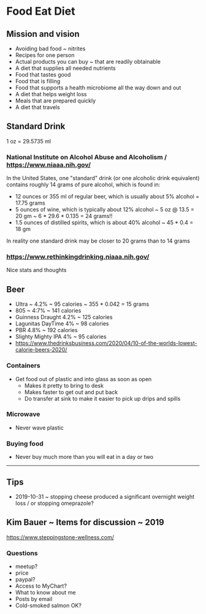 # Food Eat Diet


## Mission and vision

* Avoiding bad food ~ nitrites
* Recipes for one person
* Actual products you can buy ~ that are readily obtainable
* A diet that supplies all needed nutrients
* Food that tastes good
* Food that is filling
* Food that supports a health microbiome all the way down and out
* A diet that helps weight loss
* Meals that are prepared quickly
* A diet that travels

## Standard Drink

1 oz = 29.5735 ml

### National Institute on Alcohol Abuse and Alcoholism / https://www.niaaa.nih.gov/

In the United States, one "standard" drink (or one alcoholic drink equivalent) contains roughly 14 grams of pure alcohol, which is found in:
* 12 ounces or 355 ml of regular beer, which is usually about 5% alcohol = 17.75 grams
* 5 ounces of wine, which is typically about 12% alcohol ~ 5 oz @ 13.5 = 20 gm ~ 6 * 29.6 * 0.135 = 24 grams!!
* 1.5 ounces of distilled spirits, which is about 40% alcohol ~ 45 * 0.4 = 18 gm

In reality one standard drink may be closer to 20 grams than to 14 grams


### https://www.rethinkingdrinking.niaaa.nih.gov/

Nice stats and thoughts

## Beer

* Ultra ~ 4.2% ~ 95 calories ~ 355 * 0.042 = 15 grams
* 805 ~ 4:7% ~ 141 calories
* Guinness Draught 4.2% ~ 125 calories
* Lagunitas DayTime 4% ~ 98 calories
* PBR 4.8% ~ 192 calories
* Slighty Mighty IPA 4% ~ 95 calories
* https://www.thedrinksbusiness.com/2020/04/10-of-the-worlds-lowest-calorie-beers-2020/


### Containers

* Get food out of plastic and into glass as soon as open
  * Makes it pretty to bring to desk
  * Makes faster to get out and put back
  * Do transfer at sink to make it easier to pick up drips and spills


### Microwave

* Never wave plastic


### Buying food

* Never buy much more than you will eat in a day or two


***

## Tips

* 2019-10-31 ~ stopping cheese produced a significant overnight weight loss / or stopping omeprazole?

## Kim Bauer ~ Items for discussion ~ 2019

https://www.steppingstone-wellness.com/

### Questions

* meetup?
* price
* paypal?
* Access to MyChart?
* What to know about me
* Posts by email
* Cold-smoked salmon OK?
